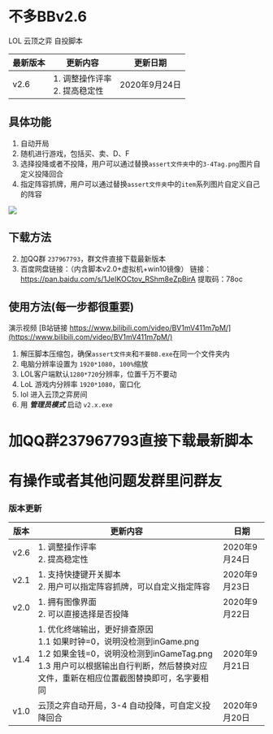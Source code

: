 # 不多BBv2.6
 LOL 云顶之弈 自投脚本

| 最新版本 | 更新内容                           | 更新日期      |
| -------- | ---------------------------------- | ------------- |
| v2.6     | 1. 调整操作评率<br />2. 提高稳定性 | 2020年9月24日 |



## 具体功能
1. 自动开局
2. 随机进行游戏，包括买、卖、D、F
3. 选择投降或者不投降，用户可以通过替换`assert文件夹`中的`3-4Tag.png`图片自定义投降回合
5. 指定阵容抓牌，用户可以通过替换`assert文件夹`中的`item`系列图片自定义自己的阵容

![](https://images-cdn.shimo.im/KaeDHFrUOxo2JqfH__original.png)

## 下载方法
2. 加QQ群 `237967793`，群文件直接下载最新版本
3. 百度网盘链接：（内含脚本v2.0+虚拟机+win10镜像）
链接：https://pan.baidu.com/s/1JeIKOCtov_RShm8eZpBirA 
提取码：78oc 


## 使用方法(每一步都很重要)
演示视频 [B站链接 https://www.bilibili.com/video/BV1mV411m7pM/](https://www.bilibili.com/video/BV1mV411m7pM/)  

1. 解压脚本压缩包，确保`assert文件夹`和`不要BB.exe`在同一个文件夹内
2. 电脑分辨率设置为 `1920*1080`，`100%`缩放
3. LOL客户端默认`1280*720`分辨率，位置千万不要动
4. LoL 游戏内分辨率 `1920*1080`，窗口化
5. lol 进入云顶之弈房间
6. 用 ***管理员模式*** 启动 `v2.x.exe`

# 加QQ群237967793直接下载最新脚本

# 有操作或者其他问题发群里问群友

### 版本更新

| 版本 | 更新内容                                                     | 日期          |
| ---- | ------------------------------------------------------------ | ------------- |
| v2.6 | 1. 调整操作评率<br />2. 提高稳定性                           | 2020年9月24日 |
| v2.1 | 1. 支持快捷键开关脚本<br />2. 用户可以指定阵容抓牌，可以自定义指定阵容 | 2020年9月23日 |
| v2.0 | 1. 拥有图像界面<br />2. 可以直接选择是否投降                 | 2020年9月22日 |
| v1.4 | 1. 优化终端输出，更好排查原因  <br />1.1 如果时钟=0，说明没检测到inGame.png  <br/>1.2 如果金钱=0，说明没检测到inGameTag.png  <br/>1.3 用户可以根据输出自行判断，然后替换对应文件，重新在相应位置截图替换即可，名字要相同 | 2020年9月21日 |
| v1.0 | 云顶之弈自动开局，3-4 自动投降，可自定义投降回合             | 2020年9月20日 |

